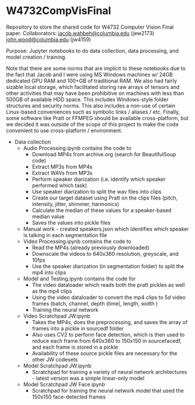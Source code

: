 # W4732CompVisFinal
Repository to store the shared code for W4732 Computer Vision Final paper.
Collaborators:
jacob.wahbeh@columbia.edu (jew2173)
john.wood@columbia.edu (jw4159)

Purpose:
Jupyter notebooks to do data collection, data processing, and model creation / training.

Note that there are some norms that are implicit to these notebooks due to the fact that Jacob and I were using MS Windows machines w/ 24GB dedicated GPU RAM and 100+GB of traditional RAM.
We also had fairly sizable local storage, which facilitated storing raw arrays of tensors and other activities that may have been prohibitive on machines with less than 500GB of available HDD space.
This includes Windows-style folder structures and security norms.
This also includes a non-use of certain Linux-based conveniences such as symbolic links / aliases / etc.
Finally, some software like Pratt or FFMPEG should be available cross-platform, but we decided it was outside of the scope of this project to make the code convenient to use cross-platform / environment.

- Data collection
  - Audio Processing.ipynb contains the code to
    - Download MP4s from archive.org (search for BeautifulSoup code)
    - Extract MP3s from MP4s
    - Extract WAVs from MP3s
    - Perform speaker diarization (i.e. identify which speaker performed which task)
    - Use speaker diarization to split the wav files into clips
    - Create our target dataset using Pratt on the clips files (pitch, intensity, jitter, shimmer, harmonics)
    - Calculate the median of these values for a speaker-based median value
    - Saves the values into pickle files
  - Manual work - created speakers.json which identifies which speaker is talking in each segmentation file
  - Video Processing.ipynb contains the code to
    - Read the MP4s (already previously downloaded)
    - Downscale the videos to 640x360 resolution, greyscale, and 10fps
    - Use the speaker diarization (in segmentation folder) to split the mp4 into clips
  - Model and Testing.ipynb contains the code for
    - The video dataloader which reads both the pratt pickles as well as the mp4 clips
    - Using the video dataloader to convert the mp4 clips to 5d video frames (batch, channel, depth (time), length, width )
    - Training the neural network
  - Video Scratchpad JW.ipynb
    - Takes the MP4s, does the preprocessing, and saves the array of frames into a pickle in sourcedf folder
    - Also uses CV2 to perform face detection, which is then used to reduce each frame from 640x360 to 150x150 in sourcefacedf, and each frame is stored in a pickle
    - Availability of these source pickle files are necessary for the other JW codesets
  - Model Scratchpad JW.ipynb
    - Scratchpad for training a variety of neural network architectures - latest version was a simple linear-only model
  - Model Scratchpad JW Face.ipynb
    - Scratchpad for training the neural network model that used the 150x150 face-detected frames
